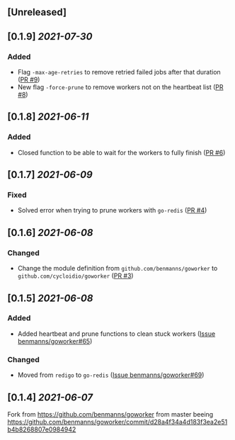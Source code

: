 ## [Unreleased]

## [0.1.9] _2021-07-30_

### Added

- Flag `-max-age-retries` to remove retried failed jobs after that duration
  ([PR #9](https://github.com/cycloidio/goworker/pull/9))
- New flag `-force-prune` to remove workers not on the heartbeat list
  ([PR #8](https://github.com/cycloidio/goworker/pull/8))

## [0.1.8] _2021-06-11_

### Added

- Closed function to be able to wait for the workers to fully finish
  ([PR #6](https://github.com/cycloidio/goworker/pull/6))

## [0.1.7] _2021-06-09_

### Fixed

- Solved error when trying to prune workers with `go-redis`
  ([PR #4](https://github.com/cycloidio/goworker/pull/4))

## [0.1.6] _2021-06-08_

### Changed

- Change the module definition from `github.com/benmanns/goworker` to `github.com/cycloidio/goworker`
  ([PR #3](https://github.com/cycloidio/goworker/pull/3))

## [0.1.5] _2021-06-08_

### Added

- Added heartbeat and prune functions to clean stuck workers
  ([Issue benmanns/goworker#65](https://github.com/benmanns/goworker/issues/65))

### Changed

- Moved from `redigo` to `go-redis` 
  ([Issue benmanns/goworker#69](https://github.com/benmanns/goworker/issues/69))

## [0.1.4] _2021-06-07_

Fork from https://github.com/benmanns/goworker from master beeing https://github.com/benmanns/goworker/commit/d28a4f34a4d183f3ea2e51b4b8268807e0984942
